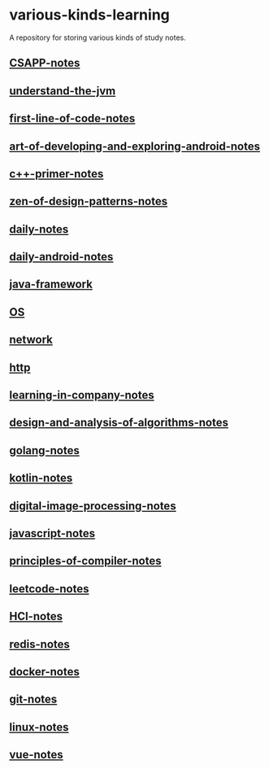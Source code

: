 # various-kinds-learning
A repository for storing various kinds of study notes.



## [CSAPP-notes](https://github.com/IzumiSakai-zy/various-kinds-learning/blob/master/csapp.md)

## [understand-the-jvm](https://github.com/IzumiSakai-zy/various-kinds-learning/blob/master/jvm.md)

## [first-line-of-code-notes](https://github.com/IzumiSakai-zy/various-kinds-learning/blob/master/first-line-of-code.md)

## [art-of-developing-and-exploring-android-notes](https://github.com/IzumiSakai-zy/various-kinds-learning/blob/master/android-develop-explore-art.md)

## [c++-primer-notes](https://github.com/IzumiSakai-zy/various-kinds-learning/blob/master/cpp-primer.md)

## [zen-of-design-patterns-notes](https://github.com/IzumiSakai-zy/various-kinds-learning/blob/master/design-patterns.md)

## [daily-notes](https://github.com/IzumiSakai-zy/various-kinds-learning/blob/master/daily.md)

## [daily-android-notes](https://github.com/IzumiSakai-zy/various-kinds-learning/blob/master/daily-android.md)

## [java-framework](https://github.com/IzumiSakai-zy/various-kinds-learning/tree/master/java-framework)

## [OS](https://github.com/IzumiSakai-zy/various-kinds-learning/blob/master/os.md)

## [network](https://github.com/IzumiSakai-zy/various-kinds-learning/blob/master/network.md)

## [http](https://github.com/IzumiSakai-zy/various-kinds-learning/blob/master/http.md)

## [learning-in-company-notes](https://github.com/IzumiSakai-zy/various-kinds-learning/blob/master/company-learning.md)

## [design-and-analysis-of-algorithms-notes](https://github.com/IzumiSakai-zy/various-kinds-learning/blob/master/design-and-analysis-of-algorithms.md)

## [golang-notes](https://github.com/IzumiSakai-zy/various-kinds-learning/blob/master/go.md)

## [kotlin-notes](https://github.com/IzumiSakai-zy/various-kinds-learning/blob/master/kotlin.md)

## [digital-image-processing-notes](https://github.com/IzumiSakai-zy/various-kinds-learning/blob/master/digital-image-processing.md)

## [javascript-notes](https://github.com/IzumiSakai-zy/various-kinds-learning/blob/master/java-script.md)

## [principles-of-compiler-notes](https://github.com/IzumiSakai-zy/various-kinds-learning/blob/master/priciples-of-compiler.md)

## [leetcode-notes](https://github.com/IzumiSakai-zy/various-kinds-learning/blob/master/leet-code.md)

## [HCI-notes](https://github.com/IzumiSakai-zy/various-kinds-learning/blob/master/human-computer-interaction.md)

## [redis-notes](https://github.com/IzumiSakai-zy/various-kinds-learning/blob/master/redis.md)

## [docker-notes](https://github.com/IzumiSakai-zy/various-kinds-learning/blob/master/docker.md)

## [git-notes](https://github.com/IzumiSakai-zy/various-kinds-learning/blob/master/git.md)

## [linux-notes](https://github.com/IzumiSakai-zy/various-kinds-learning/blob/master/linux.md)

## [vue-notes](https://github.com/IzumiSakai-zy/various-kinds-learning/blob/master/vue.md)

